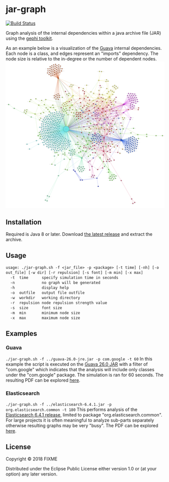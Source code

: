 ﻿# jar-graph

[![Build Status](https://travis-ci.org/krlvi/jar-graph.svg?branch=master)](https://travis-ci.org/krlvi/jar-graph)

Graph analysis of the internal dependencies within a java archive file (JAR) using the [gephi toolkit](https://github.com/gephi/gephi-toolkit).

As an example below is a visualization of the [Guava](https://github.com/google/guava) internal dependencies. Each node is a class, and edges represent an "imports" dependency. The node size is relative to the in-degree or the number of dependent nodes.
![guava graph](./examples/guava-26.0-jre.jar.pdf.jpg?raw=true)
## Installation

Required is Java 8 or later. Download [the latest release](https://github.com/krlvi/jar-graph/releases/latest) and extract the archive.

## Usage
```
usage: ./jar-graph.sh -f <jar_file> -p <package> [-t time] [-nh] [-o out_file] [-w dir] [-r repulsion] [-s font] [-m min] [-x max]
  -t  time      specify simulation time in seconds
  -n            no graph will be generated
  -h            display help
  -o  outfile   output file outfile
  -w  workdir   working directory
  -r  repulsion node repulsion strength value
  -s  size      font size
  -m  min       minimum node size
  -x  max       maximum node size
```

## Examples
### Guava
`./jar-graph.sh -f ../guava-26.0-jre.jar -p com.google -t 60`
In this example the script is executed on the [Guava 26.0 JAR](https://github.com/google/guava/releases/tag/v26.0) with a filter of "com.google" which indicates that the analysis will include only classes under the "com.google" package.
The simulation is ran for 60 seconds.
The resulting PDF can be explored [here](./examples/guava-26.0-jre.jar.pdf?raw=true).

### Elasticsearch
`./jar-graph.sh -f ../elasticsearch-6.4.1.jar -p org.elasticsearch.common -t 180`
This performs analysis of the [Elasticsearch 6.4.1 release](https://mvnrepository.com/artifact/org.elasticsearch/elasticsearch/6.4.1), limited to package "org.elasticsearch.common". For large projects it is often meaningful to analyze sub-parts separately otherwise resulting graphs may be very "busy".
The PDF can be explored [here](./examples/elasticsearch-6.4.1.jar.pdf?raw=true).

## License

Copyright © 2018 FIXME

Distributed under the Eclipse Public License either version 1.0 or (at
your option) any later version.

